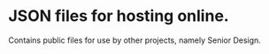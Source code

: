 # JSON files for hosting online.

Contains public files for use by other projects, namely Senior Design.
